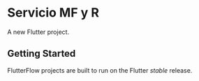# Servicio MF y R

A new Flutter project.

## Getting Started

FlutterFlow projects are built to run on the Flutter _stable_ release.

